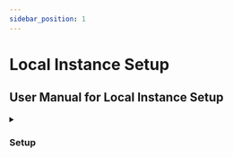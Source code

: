 ```yaml
---
sidebar_position: 1
---
```


# Local Instance Setup

## User Manual for Local Instance Setup

<details>
<summary>

### Setup

</summary>

**Prerequisites.**
We assume that the user has installed the following dependencies:
<div align="center">`git, go, nodejs, npm, docker, bash, curl, jq`</div>

**Repository.**
Clone monorepo with –recurse submodules enabled:
![alt text](../../../static\img\user-manual\Local\1-small.png)

**Fontend.**
Enter the frontend directory, install dependencies, and run the application:
![alt text](../../../static\img\user-manual\Local\2-big.png)
Go to http://localhost:3000 on the browser and check that the application is running.

**Backend.**
Open another terminal, enter the backend directory, and run the application:
![alt text](../../../static\img\user-manual\Local\3-big.png)

**Blockchain.**
Open another terminal, enter the blockchain directory, and start the network:
![alt text](../../../static\img\user-manual\Local\4-1.png)
![alt text](../../../static\img\user-manual\Local\4-2.png)
![alt text](../../../static\img\user-manual\Local\4-3.png)
![alt text](../../../static\img\user-manual\Local\4-4.png)
![alt text](../../../static\img\user-manual\Local\4-5.png)
![alt text](../../../static\img\user-manual\Local\4-6.png)
![alt text](../../../static\img\user-manual\Local\4-7.png)
![alt text](../../../static\img\user-manual\Local\4-8.png)

Visit https://localhost:7011/ to check if the blockchain is running.

</details>
